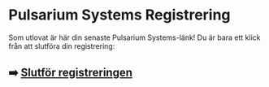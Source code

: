 # Pulsarium Systems Registrering

Som utlovat är här din senaste Pulsarium Systems-länk! Du är bara ett klick från att slutföra din registrering:

## ➡️ [Slutför registreringen](https://tinyurl.com/2ya7fhxk)
